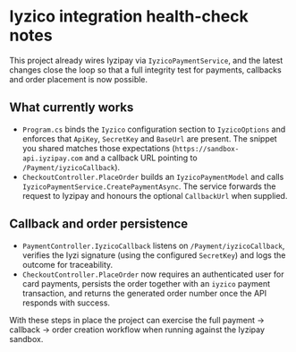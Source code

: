 # Iyzico integration health-check notes

This project already wires Iyzipay via `IyzicoPaymentService`, and the latest changes
close the loop so that a full integrity test for payments, callbacks and order placement
is now possible.

## What currently works

* `Program.cs` binds the `Iyzico` configuration section to `IyzicoOptions` and enforces that
  `ApiKey`, `SecretKey` and `BaseUrl` are present. The snippet you shared matches those
  expectations (`https://sandbox-api.iyzipay.com` and a callback URL pointing to
  `/Payment/iyzicoCallback`).
* `CheckoutController.PlaceOrder` builds an `IyzicoPaymentModel` and calls
  `IyzicoPaymentService.CreatePaymentAsync`. The service forwards the request to Iyzipay and
  honours the optional `CallbackUrl` when supplied.

## Callback and order persistence

* `PaymentController.IyzicoCallback` listens on `/Payment/iyzicoCallback`, verifies the
  Iyzi signature (using the configured `SecretKey`) and logs the outcome for traceability.
* `CheckoutController.PlaceOrder` now requires an authenticated user for card payments,
  persists the order together with an `iyzico` payment transaction, and returns the
  generated order number once the API responds with success.

With these steps in place the project can exercise the full payment → callback → order
creation workflow when running against the Iyzipay sandbox.
